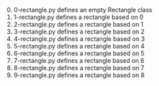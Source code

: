 0. 0-rectangle.py defines an empty Rectangle class
1. 1-rectangle.py defines a rectangle based on 0
2. 2-rectangle.py defines a rectangle based on 1
3. 3-rectangle.py defines a rectangle based on 2
4. 4-rectangle.py defines a rectangle based on 3
5. 5-rectangle.py defines a rectangle based on 4
6. 6-rectangle.py defines a rectangle based on 5
7. 7-rectangle.py defines a rectangle based on 6
8. 8-rectangle.py defines a rectangle based on 7
9. 9-rectangle.py defines a rectangle based on 8
